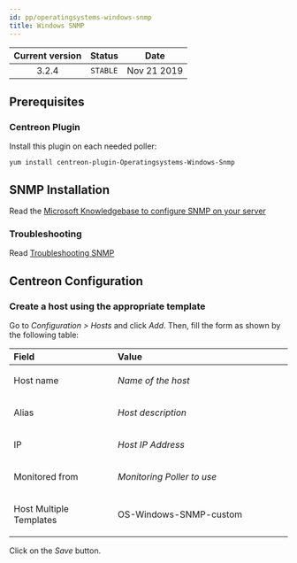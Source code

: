 ```yaml
---
id: pp/operatingsystems-windows-snmp
title: Windows SNMP
---
```


| Current version | Status | Date |
| :-: | :-: | :-: |
| 3.2.4 | `STABLE` | Nov 21 2019 |

## Prerequisites
### Centreon Plugin
Install this plugin on each needed poller:

    yum install centreon-plugin-Operatingsystems-Windows-Snmp

## SNMP Installation
Read the [Microsoft Knowledgebase to configure SNMP on your server](https://support.microsoft.com/en-us/kb/324263)

### Troubleshooting
Read [Troubleshooting SNMP](https://documentation.centreon.com/docs/centreon-plugins/en/latest/user/guide.html#snmp)

## Centreon Configuration
### Create a host using the appropriate template
Go to *Configuration &gt; Hosts* and click *Add*. Then, fill the form as
shown by the following table:

<table>
<colgroup>
<col width="37%" />
<col width="62%" />
</colgroup>
<thead>
<tr class="header">
<th align="left">Field</th>
<th align="left">Value</th>
</tr>
</thead>
<tbody>
<tr class="odd">
<td align="left"><p>Host name</p></td>
<td align="left"><p><em>Name of the host</em></p></td>
</tr>
<tr class="even">
<td align="left"><p>Alias</p></td>
<td align="left"><p><em>Host description</em></p></td>
</tr>
<tr class="odd">
<td align="left"><p>IP</p></td>
<td align="left"><p><em>Host IP Address</em></p></td>
</tr>
<tr class="even">
<td align="left"><p>Monitored from</p></td>
<td align="left"><p><em>Monitoring Poller to use</em></p></td>
</tr>
<tr class="odd">
<td align="left"><p>Host Multiple Templates</p></td>
<td align="left"><p>OS-Windows-SNMP-custom</p></td>
</tr>
</tbody>
</table>

Click on the *Save* button.

